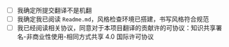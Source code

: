 - [ ] 我确定所提交翻译不是机翻
- [ ] 我确定我已阅读 `Readme.md`，风格检查环境已搭建，书写风格符合规范
- [ ] 我已经阅读相关协议，同意对于本项目翻译的贡献许的可协议：知识共享署名-非商业性使用-相同方式共享 4.0 国际许可协议
